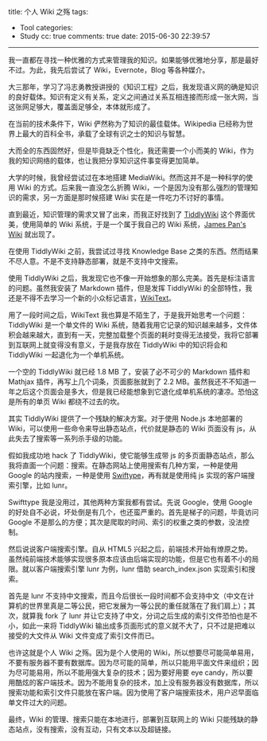 title: 个人 Wiki 之殇
tags:
  - Tool
categories:
  - Study
cc: true
comments: true
date: 2015-06-30 22:39:57
---

我一直都在寻找一种优雅的方式来管理我的知识。如果能够优雅地分享，那是最好不过。为此，我先后尝试了 Wiki，Evernote，Blog 等各种媒介。

大三那年，学习了冯志勇教授讲授的《知识工程》之后，我发现语义网的确是知识的良好载体。知识有定义有关系，定义之间通过关系互相连接而形成一张大网，当这张网足够大，覆盖面足够全，本体就形成了。

<!-- more -->

在当前的技术条件下，Wiki 俨然称为了知识的最佳载体。Wikipedia 已经称为世界上最大的百科全书，承载了全球有识之士的知识与智慧。

大而全的东西固然好，但是毕竟缺乏个性化，我还需要一个小而美的 Wiki，作为我的知识网络的载体，也让我把分享知识这件事变得更加简单。

大学的时候，我曾经尝试过在本地搭建 MediaWiki。然而这并不是一种科学的使用 Wiki 的方式。后来我一直没怎么折腾 Wiki，一个是因为没有那么强烈的管理知识的需求，另一方面是那时候搭建 Wiki 实在是一件吃力不讨好的事情。

直到最近，知识管理的需求又冒了出来，而我正好找到了 [TiddlyWiki](http://tiddlywiki.com/) 这个界面优美，使用简单的 Wiki 系统，于是一个属于我自己的 Wiki 系统，[James Pan's Wiki][1] 就出现了。

在使用 TiddlyWiki 之前，我尝试过寻找 Knowledge Base 之类的东西。然而结果不尽人意。不是不支持静态部署，就是不支持中文搜索。

使用 TiddlyWiki 之后，我发现它也不像一开始想象的那么完美。首先是标注语言的问题。虽然我安装了 Markdown 插件，但是发挥 TiddlyWiki 的全部特性，我还是不得不去学习一个新的小众标记语言，[WikiText][2]。

用了一段时间之后，WikiText 我也算是不陌生了，于是我开始思考一个问题：TiddlyWiki 是一个单文件的 Wiki 系统，随着我用它记录的知识越来越多，文件体积会越来越大，直到有一天，完整加载整个页面的耗时变得无法接受，我将它部署到互联网上就变得没有意义，于是我存放在 TiddlyWiki 中的知识将会和 TiddlyWiki 一起退化为一个单机系统。

一个空的 TiddlyWiki 就已经 1.8 MB 了，安装了必不可少的 Markdown 插件和 Mathjax 插件，再写上几个词条，页面膨胀就到了 2.2 MB。虽然我还不不知道一年之后这个页面会是多大，但是我已经能想象到它退化成单机系统的凄凉。恐怕这是所有的单页 Wiki 都绕不过去的坎。

其实 TiddlyWiki 提供了一个残缺的解决方案。对于使用 Node.js 本地部署的 Wiki，可以使用一些命令来导出静态站点，代价就是静态的 Wiki 页面没有 js，从此失去了搜索等一系列杀手级的功能。

假如我成功地 hack 了 TiddlyWiki，使它能够生成带 js 的多页面静态站点，那么我将直面一个问题：搜索。在静态网站上使用搜索有几种方案，一种是使用 Google 的站内搜索，一种是使用 [Swiftype][3]，再有就是使用纯 js 实现的客户端搜索引擎，比如 lunr。

Swifttype 我是没用过，其他两种方案我都有尝试。先说 Google，使用 Google 的好处自不必说，坏处倒是有几个，也还蛮严重的。首先是梯子的问题，毕竟访问 Google 不是那么的方便；其次是爬取的时间、索引的权重之类的参数，没法控制。

然后说说客户端搜索引擎。自从 HTML5 兴起之后，前端技术开始有燎原之势。虽然纯前端技术能够实现很多原本应该由后端实现的功能，但是它也有着不小的局限。就以客户端搜索引擎 lunr 为例，lunr 借助 search_index.json 实现索引和搜索。

首先是 lunr 不支持中文搜索，而且今后很长一段时间都不会支持中文（中文在计算机的世界里真是二等公民，把它发展为一等公民的重任就落在了我们肩上）；其次，就算我 fork 了 lunr 并让它支持了中文，分词之后生成的索引文件恐怕也是不小，如此一来将 TiddlyWiki 输出成多页面形式的意义就不大了，只不过是把难以接受的大文件从 Wiki 文件变成了索引文件而已。

也许这就是个人 Wiki 之殇。因为是个人使用的 Wiki，所以想要尽可能简单易用，不要有服务器不要有数据库。因为尽可能的简单，所以只能用平面文件来组织；因为尽可能易用，所以不能用强大复杂的技术；因为要好用要 eye candy，所以要用酷炫的客户端技术。因为不能用复杂的技术，加上没有服务器没有数据库，所以搜索功能和索引文件只能放在客户端。因为使用了客户端搜索技术，用户迟早面临单文件过大的问题。

最终，Wiki 的管理、搜索只能在本地进行，部署到互联网上的 Wiki 只能残缺的静态站点，没有搜索，没有互动，只有文本以及超链接。

[1]: http://wiki.jamespan.me
[2]: http://tiddlywiki.com/static/WikiText.html
[3]: https://swiftype.com
